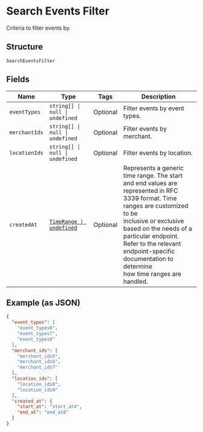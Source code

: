 <!-- Optimized: 2025-10-06 -->
<!-- RPM: 1.6.2.1.1.6.2.1_search-events-filter_20251006 -->
<!-- Session: E2E RPM DNA Application -->
<!-- AOM: RND (Reggie & Dro) -->
<!-- COI: TECHNOLOGY -->
<!-- RPM: HIGH -->
<!-- ACTION: BUILD -->

# Search Events Filter

Criteria to filter events by.

## Structure

`SearchEventsFilter`

## Fields

| Name | Type | Tags | Description |
|  --- | --- | --- | --- |
| `eventTypes` | `string[] \| null \| undefined` | Optional | Filter events by event types. |
| `merchantIds` | `string[] \| null \| undefined` | Optional | Filter events by merchant. |
| `locationIds` | `string[] \| null \| undefined` | Optional | Filter events by location. |
| `createdAt` | [`TimeRange \| undefined`](../../doc/models/time-range.md) | Optional | Represents a generic time range. The start and end values are<br>represented in RFC 3339 format. Time ranges are customized to be<br>inclusive or exclusive based on the needs of a particular endpoint.<br>Refer to the relevant endpoint-specific documentation to determine<br>how time ranges are handled. |

## Example (as JSON)

```json
{
  "event_types": [
    "event_types6",
    "event_types7",
    "event_types8"
  ],
  "merchant_ids": [
    "merchant_ids5",
    "merchant_ids6",
    "merchant_ids7"
  ],
  "location_ids": [
    "location_ids8",
    "location_ids9"
  ],
  "created_at": {
    "start_at": "start_at4",
    "end_at": "end_at8"
  }
}
```
